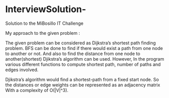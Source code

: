 # InterviewSolution-
Solution to the MiBosillo IT Challenge 

My approach to the given problem : 

The given problem can be considered as Dijkstra’s shortest path finding problem. 
BFS can be done to find if there would exist a path from one node to another or not. 
And also to find the distance from one node to another(shortest) Djikstra’s algorithm can be used. 
However, In the program various different functions to compute shortest path, number of paths and edges involved. 

Djikstra’s algorithm would find a shortest-path from a fixed start node. 
So the distances or edge weights can be represented as an adjacency matrix 
With a complexity of O(|V|^3).
